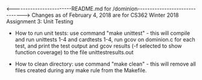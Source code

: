 <------------------------README.md for /dominion------------------------------->
Changes as of February 4, 2018 are for CS362 Winter 2018 Assignment 3: Unit
Testing


 - How to run unit tests:
    use command "make unittest" - this will compile and run unittests 1-4 and
    cardtests 1-4, run gcov on dominion.c for each test, and print the test
    output and gcov results (-f selected to show function coverage) to the file
    unittestresults.out

 - How to clean directory:
    use command "make clean" - this will remove all files created during any
    make rule from the Makefile.
